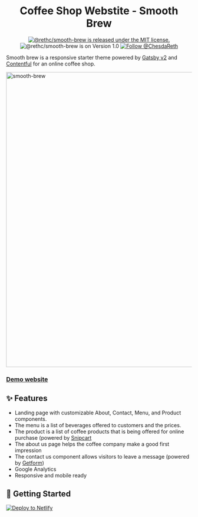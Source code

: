
<h1 align="center">
  Coffee Shop Webstite - Smooth Brew
</h1>

<p align="center">
  <a href="https://github.com/rethc/smooth-brew/blob/master/LICENSE">
    <img src="https://img.shields.io/badge/license-MIT-blue.svg" alt="@rethc/smooth-brew is released under the MIT license." />
  </a>
<img src="https://img.shields.io/badge/Version-1.0-green" alt="@rethc/smooth-brew is on Version 1.0" />
  <a href="https://twitter.com/intent/follow?screen_name=ChesdaReth">
    <img src="https://img.shields.io/twitter/follow/ChesdaReth?label=ChesdaReth&style=social" alt="Follow @ChesdaReth" />
  </a>
</p>

Smooth brew is a responsive starter theme powered by [Gatsby v2](https://www.gatsbyjs.org) and [Contentful](https://www.contentful.com/) for an online coffee shop.

<img height="800" alt="smooth-brew" src="http://iforce.co.nz/i/my2iazzm.43w.png">

### [Demo website](https://smooth-brew.netlify.app)

## ✨ Features

- Landing page with customizable About, Contact, Menu, and Product components.
- The menu is a list of beverages offered to customers and the prices.
- The product is a list of coffee products that is being offered for online purchase (powered by [Snipcart](https://snipcart.com/)
- The about us page helps the coffee company make a good first impression
- The contact us component allows visitors to leave a message (powered by [Getform](https://getform.io/))
- Google Analytics
- Responsive and mobile ready   

## 🚀 Getting Started

[![Deploy to Netlify](https://www.netlify.com/img/deploy/button.svg)](https://app.netlify.com/start/deploy?repository=https://github.com/rethc/smooth-brew)
